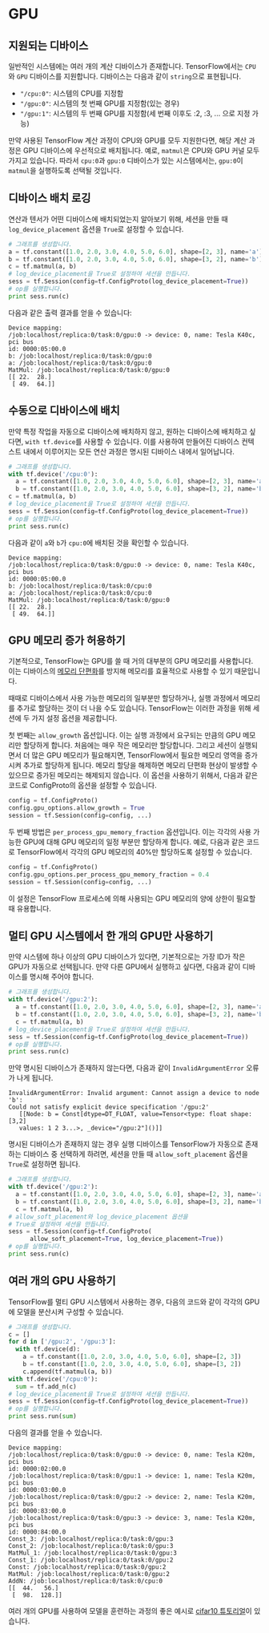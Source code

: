 # GPU

## 지원되는 디바이스

일반적인 시스템에는 여러 개의 계산 디바이스가 존재합니다. TensorFlow에서는 `CPU`와 `GPU` 디바이스를 지원합니다. 디바이스는 다음과 같이 `string`으로 표현됩니다.

* `"/cpu:0"`: 시스템의 CPU를 지정함
* `"/gpu:0"`: 시스템의 첫 번째 GPU를 지정함(있는 경우)
* `"/gpu:1"`: 시스템의 두 번째 GPU를 지정함(세 번째 이후도 :2, :3, ... 으로 지정 가능)

만약 사용된 TensorFlow 계산 과정이 CPU와 GPU를 모두 지원한다면, 해당 계산 과정은 GPU 디바이스에 우선적으로 배치됩니다. 예로, `matmul`은 CPU와 GPU 커널 모두 가지고 있습니다. 따라서 `cpu:0`과 `gpu:0` 디바이스가 있는 시스템에서는, `gpu:0`이 `matmul`을 실행하도록 선택될 것입니다.

## 디바이스 배치 로깅

연산과 텐서가 어떤 디바이스에 배치되었는지 알아보기 위해, 세션을 만들 때 `log_device_placement` 옵션을 `True`로 설정할 수 있습니다.

```python
# 그래프를 생성합니다.
a = tf.constant([1.0, 2.0, 3.0, 4.0, 5.0, 6.0], shape=[2, 3], name='a')
b = tf.constant([1.0, 2.0, 3.0, 4.0, 5.0, 6.0], shape=[3, 2], name='b')
c = tf.matmul(a, b)
# log_device_placement을 True로 설정하여 세션을 만듭니다.
sess = tf.Session(config=tf.ConfigProto(log_device_placement=True))
# op를 실행합니다.
print sess.run(c)
```

다음과 같은 출력 결과를 얻을 수 있습니다:

```
Device mapping:
/job:localhost/replica:0/task:0/gpu:0 -> device: 0, name: Tesla K40c, pci bus
id: 0000:05:00.0
b: /job:localhost/replica:0/task:0/gpu:0
a: /job:localhost/replica:0/task:0/gpu:0
MatMul: /job:localhost/replica:0/task:0/gpu:0
[[ 22.  28.]
 [ 49.  64.]]

```

## 수동으로 디바이스에 배치

만약 특정 작업을 자동으로 디바이스에 배치하지 않고, 원하는 디바이스에 배치하고 싶다면, `with tf.device`를 사용할 수 있습니다. 이를 사용하여 만들어진 디바이스 컨텍스트 내에서 이루어지는 모든 연산 과정은 명시된 디바이스 내에서 일어납니다.

```python
# 그래프를 생성합니다.
with tf.device('/cpu:0'):
  a = tf.constant([1.0, 2.0, 3.0, 4.0, 5.0, 6.0], shape=[2, 3], name='a')
  b = tf.constant([1.0, 2.0, 3.0, 4.0, 5.0, 6.0], shape=[3, 2], name='b')
c = tf.matmul(a, b)
# log_device_placement을 True로 설정하여 세션을 만듭니다.
sess = tf.Session(config=tf.ConfigProto(log_device_placement=True))
# op를 실행합니다.
print sess.run(c)
```

다음과 같이 `a`와 `b`가 `cpu:0`에 배치된 것을 확인할 수 있습니다.

```
Device mapping:
/job:localhost/replica:0/task:0/gpu:0 -> device: 0, name: Tesla K40c, pci bus
id: 0000:05:00.0
b: /job:localhost/replica:0/task:0/cpu:0
a: /job:localhost/replica:0/task:0/cpu:0
MatMul: /job:localhost/replica:0/task:0/gpu:0
[[ 22.  28.]
 [ 49.  64.]]
```

## GPU 메모리 증가 허용하기

기본적으로, TensorFlow는 GPU를 쓸 때 거의 대부분의 GPU 메모리를 사용합니다. 이는 디바이스의 [메모리 단편화](https://en.wikipedia.org/wiki/Fragmentation\_\(computing\))를 방지해 메모리를 효율적으로 사용할 수 있기 때문입니다.

때때로 디바이스에서 사용 가능한 메모리의 일부분만 할당하거나, 실행 과정에서 메모리를 추가로 할당하는 것이 더 나을 수도 있습니다. TensorFlow는 이러한 과정을 위해 세션에 두 가지 설정 옵션을 제공합니다.

첫 번째는 `allow_growth` 옵션입니다. 이는 실행 과정에서 요구되는 만큼의 GPU 메모리만 할당하게 합니다. 처음에는 매우 작은 메모리만 할당합니다. 그리고 세션이 실행되면서 더 많은 GPU 메모리가 필요해지면, TensorFlow에서 필요한 메모리 영역을 증가시켜 추가로 할당하게 됩니다. 메모리 할당을 해제하면 메모리 단편화 현상이 발생할 수 있으므로 증가된 메모리는 해제되지 않습니다. 이 옵션을 사용하기 위해서, 다음과 같은 코드로 ConfigProto의 옵션을 설정할 수 있습니다.

```python
config = tf.ConfigProto()
config.gpu_options.allow_growth = True
session = tf.Session(config=config, ...)
```

두 번째 방법은 `per_process_gpu_memory_fraction` 옵션입니다. 이는 각각의 사용 가능한 GPU에 대해 GPU 메모리의 일정 부분만 할당하게 합니다. 예로, 다음과 같은 코드로 TensorFlow에서 각각의 GPU 메모리의 40%만 할당하도록 설정할 수 있습니다.

```python
config = tf.ConfigProto()
config.gpu_options.per_process_gpu_memory_fraction = 0.4
session = tf.Session(config=config, ...)
```

이 설정은 TensorFlow 프로세스에 의해 사용되는 GPU 메모리의 양에 상한이 필요할 때 유용합니다.

## 멀티 GPU 시스템에서 한 개의 GPU만 사용하기

만약 시스템에 하나 이상의 GPU 디바이스가 있다면, 기본적으로는 가장 ID가 작은 GPU가 자동으로 선택됩니다. 만약 다른 GPU에서 실행하고 싶다면, 다음과 같이 디바이스를 명시해 주어야 합니다.

```python
# 그래프를 생성합니다.
with tf.device('/gpu:2'):
  a = tf.constant([1.0, 2.0, 3.0, 4.0, 5.0, 6.0], shape=[2, 3], name='a')
  b = tf.constant([1.0, 2.0, 3.0, 4.0, 5.0, 6.0], shape=[3, 2], name='b')
  c = tf.matmul(a, b)
# log_device_placement을 True로 설정하여 세션을 만듭니다.
sess = tf.Session(config=tf.ConfigProto(log_device_placement=True))
# op를 실행합니다.
print sess.run(c)
```

만약 명시된 디바이스가 존재하지 않는다면, 다음과 같이 `InvalidArgumentError` 오류가 나게 됩니다.

```
InvalidArgumentError: Invalid argument: Cannot assign a device to node 'b':
Could not satisfy explicit device specification '/gpu:2'
   [[Node: b = Const[dtype=DT_FLOAT, value=Tensor<type: float shape: [3,2]
   values: 1 2 3...>, _device="/gpu:2"]()]]
```

명시된 디바이스가 존재하지 않는 경우 실행 디바이스를 TensorFlow가 자동으로 존재하는 디바이스 중 선택하게 하려면, 세션을 만들 때 `allow_soft_placement` 옵션을 `True`로 설정하면 됩니다.

```python
# 그래프를 생성합니다.
with tf.device('/gpu:2'):
  a = tf.constant([1.0, 2.0, 3.0, 4.0, 5.0, 6.0], shape=[2, 3], name='a')
  b = tf.constant([1.0, 2.0, 3.0, 4.0, 5.0, 6.0], shape=[3, 2], name='b')
  c = tf.matmul(a, b)
# allow_soft_placement와 log_device_placement 옵션을
# True로 설정하여 세션을 만듭니다.
sess = tf.Session(config=tf.ConfigProto(
      allow_soft_placement=True, log_device_placement=True))
# op를 실행합니다.
print sess.run(c)
```

## 여러 개의 GPU 사용하기

TensorFlow를 멀티 GPU 시스템에서 사용하는 경우, 다음의 코드와 같이 각각의 GPU에 모델을 분산시켜 구성할 수 있습니다.

```python
# 그래프를 생성합니다.
c = []
for d in ['/gpu:2', '/gpu:3']:
  with tf.device(d):
    a = tf.constant([1.0, 2.0, 3.0, 4.0, 5.0, 6.0], shape=[2, 3])
    b = tf.constant([1.0, 2.0, 3.0, 4.0, 5.0, 6.0], shape=[3, 2])
    c.append(tf.matmul(a, b))
with tf.device('/cpu:0'):
  sum = tf.add_n(c)
# log_device_placement을 True로 설정하여 세션을 만듭니다.
sess = tf.Session(config=tf.ConfigProto(log_device_placement=True))
# op를 실행합니다.
print sess.run(sum)
```

다음의 결과를 얻을 수 있습니다.

```
Device mapping:
/job:localhost/replica:0/task:0/gpu:0 -> device: 0, name: Tesla K20m, pci bus
id: 0000:02:00.0
/job:localhost/replica:0/task:0/gpu:1 -> device: 1, name: Tesla K20m, pci bus
id: 0000:03:00.0
/job:localhost/replica:0/task:0/gpu:2 -> device: 2, name: Tesla K20m, pci bus
id: 0000:83:00.0
/job:localhost/replica:0/task:0/gpu:3 -> device: 3, name: Tesla K20m, pci bus
id: 0000:84:00.0
Const_3: /job:localhost/replica:0/task:0/gpu:3
Const_2: /job:localhost/replica:0/task:0/gpu:3
MatMul_1: /job:localhost/replica:0/task:0/gpu:3
Const_1: /job:localhost/replica:0/task:0/gpu:2
Const: /job:localhost/replica:0/task:0/gpu:2
MatMul: /job:localhost/replica:0/task:0/gpu:2
AddN: /job:localhost/replica:0/task:0/cpu:0
[[  44.   56.]
 [  98.  128.]]
```

여러 개의 GPU를 사용하여 모델을 훈련하는 과정의 좋은 예시로 [cifar10 튜토리얼](../index-1/undefined-2/index.md)이 있습니다.
